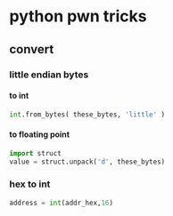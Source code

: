 # python pwn tricks

## convert

### little endian bytes

#### to int
```python
int.from_bytes( these_bytes, 'little' )
```

#### to floating point
```python
import struct
value = struct.unpack('d', these_bytes)
```


### hex to int
```python
address = int(addr_hex,16)
```
